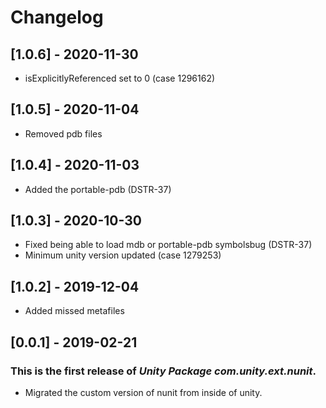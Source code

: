 # Changelog

## [1.0.6] - 2020-11-30

- isExplicitlyReferenced set to 0 (case 1296162)

## [1.0.5] - 2020-11-04

- Removed pdb files

## [1.0.4] - 2020-11-03

- Added the portable-pdb (DSTR-37)

## [1.0.3] - 2020-10-30

- Fixed being able to load mdb or portable-pdb symbolsbug (DSTR-37)
- Minimum unity version updated (case 1279253)

## [1.0.2] - 2019-12-04

- Added missed metafiles

## [0.0.1] - 2019-02-21

### This is the first release of *Unity Package com.unity.ext.nunit*.

- Migrated the custom version of nunit from inside of unity.
